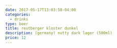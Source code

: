 ```yaml
---
date: 2017-05-17T13:03:58-04:00
categories:
  - drinks
type: beer
title: reutberger kloster dunkel
description: (germany) nutty dark lager (500ml)
price: 12
---
```

